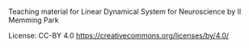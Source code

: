 Teaching material for Linear Dynamical System for Neuroscience by Il Memming Park
 
License: CC-BY 4.0 https://creativecommons.org/licenses/by/4.0/
